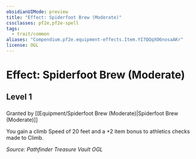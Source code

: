 ```yaml
---
obsidianUIMode: preview
title: "Effect: Spiderfoot Brew (Moderate)"
cssclasses: pf2e,pf2e-spell
tags:
  - trait/common
aliases: "Compendium.pf2e.equipment-effects.Item.YI7QQqXO6nosaAKr"
license: OGL
---
```

# Effect: Spiderfoot Brew (Moderate)
## Level 1
### 






Granted by [[Equipment/Spiderfoot Brew (Moderate)|Spiderfoot Brew (Moderate)]]

You gain a climb Speed of 20 feet and a +2 item bonus to athletics checks made to Climb.

*Source: Pathfinder Treasure Vault*
*OGL*